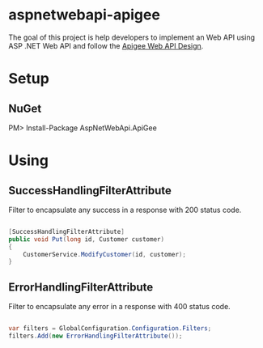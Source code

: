 aspnetwebapi-apigee
===================

The goal of this project is help developers to implement an Web API using ASP .NET Web API and follow the [Apigee Web API Design](http://pages.apigee.com/web-api-design-ebook.html).



Setup
========

NuGet
--------
PM> Install-Package AspNetWebApi.ApiGee



Using
========
SuccessHandlingFilterAttribute
--------
Filter to encapsulate any success in a response with 200 status code.


```csharp

[SuccessHandlingFilterAttribute]
public void Put(long id, Customer customer)
{
	CustomerService.ModifyCustomer(id, customer);
}

```


ErrorHandlingFilterAttribute
--------
Filter to encapsulate any error in a response with 400 status code.

```csharp

var filters = GlobalConfiguration.Configuration.Filters;
filters.Add(new ErrorHandlingFilterAttribute());


```
